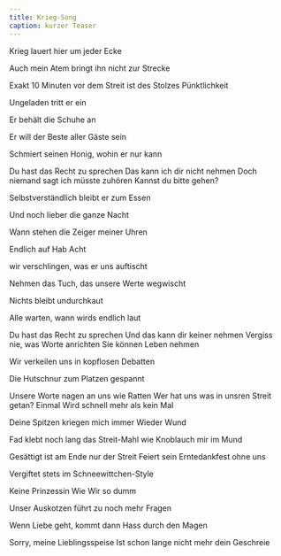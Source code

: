 ```yaml
---
title: Krieg-Song
caption: kurzer Teaser
---
```


Krieg lauert hier um jeder Ecke

Auch mein Atem bringt ihn nicht zur Strecke 

Exakt 10 Minuten vor dem Streit ist des Stolzes Pünktlichkeit 

Ungeladen tritt er ein 

Er behält die Schuhe an 

Er will der Beste aller Gäste sein 

Schmiert seinen Honig, wohin er nur kann 


Du hast das Recht zu sprechen Das kann ich dir nicht nehmen Doch niemand sagt ich müsste zuhören Kannst du bitte gehen? 


Selbstverständlich bleibt er zum Essen 

Und noch lieber die ganze Nacht 

Wann stehen die Zeiger meiner Uhren 

Endlich auf Hab Acht 

wir verschlingen, was er uns auftischt 

Nehmen das Tuch, das unsere Werte wegwischt 

Nichts bleibt undurchkaut 

Alle warten, wann wirds endlich laut 

Du hast das Recht zu sprechen Und das kann dir keiner nehmen Vergiss nie, was Worte anrichten Sie können Leben nehmen 


Wir verkeilen uns in kopflosen Debatten 

Die Hutschnur zum Platzen gespannt 

Unsere Worte nagen an uns wie Ratten Wer hat uns was in unsren Streit getan? Einmal Wird schnell mehr als kein Mal 

Deine Spitzen kriegen mich immer Wieder Wund 

Fad klebt noch lang das Streit-Mahl wie Knoblauch mir im Mund 

Gesättigt ist am Ende nur der Streit Feiert sein Erntedankfest ohne uns 

Vergiftet stets im Schneewittchen-Style 

Keine Prinzessin Wie Wir so dumm 

Unser Auskotzen führt zu noch mehr Fragen 

Wenn Liebe geht, kommt dann Hass durch den Magen 

Sorry, meine Lieblingsspeise Ist schon lange nicht mehr dein Geschreie
